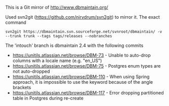 This is a Git mirror of http://www.dbmaintain.org/

Used svn2git (https://github.com/nirvdrum/svn2git) to mirror it. The exact command

    svn2git https://dbmaintain.svn.sourceforge.net/svnroot/dbmaintain/ -v --trunk trunk --tags tags/releases --nobranches

The 'intouch' branch is dbmaintain 2.4 with the following commits 
* https://unitils.atlassian.net/browse/DBM-73 - Unable to auto-drop columns with a locale name (e.g. "en_US")
* https://unitils.atlassian.net/browse/DBM-75 - Postgres enum types are not auto-dropped
* https://unitils.atlassian.net/browse/DBM-110 - When using Spring approach, it is impossible to use the <unqualified> keyword because of the angle brackets
* https://unitils.atlassian.net/browse/DBM-117 - Error dropping partitioned table in Postgres during re-create
